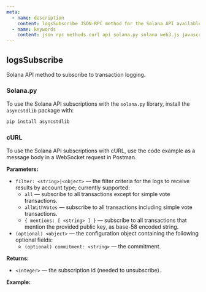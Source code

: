 ```yaml
---
meta:
  - name: description
    content: logsSubscribe JSON-RPC method for the Solana API available with examples in Solana web3.js, Solana.py, and cURL.
  - name: keywords
    content: json rpc methods curl api solana.py solana web3.js javascript python solana subscription 
---
```


## logsSubscribe

Solana API method to subscribe to transaction logging.

### Solana.py

To use the Solana API subscriptions with the `solana.py` library, install the `asyncstdlib` package with:

```sh
pip install asyncstdlib
```
### cURL

To use the Solana API subscriptions with cURL, use the code example as a message body in a WebSocket request in Postman.

**Parameters:**

* `filter: <string>|<object>` — the filter criteria for the logs to receive results by account type; currently supported:
  * `all` — subscribe to all transactions except for simple vote transactions.
  * `allWithVotes` — subscribe to all transactions including simple vote transactions.
  * `{ mentions: [ <string> ] }` — subscribe to all transactions that mention the provided public key, as base-58 encoded string.
* `(optional) <object>` — the configuration object containing the following optional fields:
  * `(optional) commitment: <string>` — the commitment.

**Returns:**

* `<integer>` — the subscription id (needed to unsubscribe).

**Example:**

<CodeSwitcher :languages="{js:'Solana web3.js', py:'Solana.py', cr:'cURL'}">
<template v-slot:js>

``` js
import { Connection } from "@solana/web3.js";

const web3 = new Connection("CHAINSTACK_HTTPS_URL", {
    wsEndpoint: "CHAINSTACK_WSS_URL",
  });
  
(async () => {
    const publicKey = new PublicKey(
      "5sQ5AuSxmX2avcS99p8ECcvQAAKV3pKL5s6AoAccwuww"
    );
    
    web3.onLogs(
      publicKey,
      (logs) => console.log("Updated account info: ", logs),
      "confirmed"
    );
  })();
```

</template>
<template v-slot:py>

``` py
import asyncio
from asyncstdlib import enumerate
from solana.rpc.websocket_api import connect
from solana.publickey import PublicKey

async def main():
    async with connect("CHAINSTACK_WSS_URL") as websocket:
        await websocket.logs_subscribe()
        first_resp = await websocket.recv()
        subscription_id = first_resp.result
        async for idx, msg in enumerate(websocket):
            print(msg)

asyncio.run(main())
```

</template>
<template v-slot:cr>

``` sh
'wscat -c CHAINSTACK_WSS_URL {"id":1,"jsonrpc":"2.0",  "method": "logsSubscribe", "params": [ "all" ]}'
```

</template>
</CodeSwitcher>